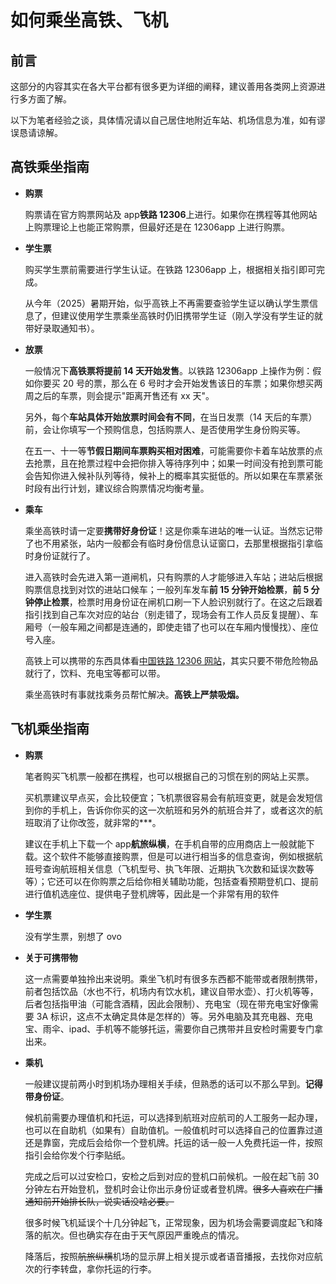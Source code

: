 # 如何乘坐高铁、飞机

## 前言

这部分的内容其实在各大平台都有很多更为详细的阐释，建议善用各类网上资源进行多方面了解。

以下为笔者经验之谈，具体情况请以自己居住地附近车站、机场信息为准，如有谬误恳请谅解。

## 高铁乘坐指南

- **购票**

    购票请在官方购票网站及 app**铁路 12306**上进行。如果你在携程等其他网站上购票理论上也能正常购票，但最好还是在 12306app 上进行购票。

- **学生票**

    购买学生票前需要进行学生认证。在铁路 12306app 上，根据相关指引即可完成。

    从今年（2025）暑期开始，似乎高铁上不再需要查验学生证以确认学生票信息了，但建议使用学生票乘坐高铁时仍旧携带学生证（刚入学没有学生证的就带好录取通知书）。

- **放票**

    一般情况下**高铁票将提前 14 天开始发售**。以铁路 12306app 上操作为例：假如你要买 20 号的票，那么在 6 号时才会开始发售该日的车票；如果你想买两周之后的车票，则会提示"距离开售还有 xx 天"。

    另外，每个**车站具体开始放票时间会有不同**，在当日发票（14 天后的车票）前，会让你填写一个预购信息，包括购票人、是否使用学生身份购买等。

    在五一、十一等**节假日期间车票购买相对困难**，可能需要你卡着车站放票的点去抢票，且在抢票过程中会把你排入等待序列中；如果一时间没有抢到票可能会告知你进入候补队列等待，候补上的概率其实挺低的。所以如果在车票紧张时段有出行计划，建议综合购票情况均衡考量。

- **乘车**

    乘坐高铁时请一定要**携带好身份证**！这是你乘车进站的唯一认证。当然忘记带了也不用紧张，站内一般都会有临时身份信息认证窗口，去那里根据指引拿临时身份证就行了。

    进入高铁时会先进入第一道闸机，只有购票的人才能够进入车站；进站后根据购票信息找到对饮的进站口候车；一般列车发车**前 15 分钟开始检票**，**前 5 分钟停止检票**，检票时用身份证在闸机口刷一下人脸识别就行了。在这之后跟着指引找到自己车次对应的站台（别走错了，现场会有工作人员反复提醒）、车厢号（一般车厢之间都是连通的，即使走错了也可以在车厢内慢慢找）、座位号入座。

    高铁上可以携带的东西具体看[中国铁路 12306 网站](https://kyfw.12306.cn/otn/gonggao/luggage.html)，其实只要不带危险物品就行了，饮料、充电宝等都可以带。

    乘坐高铁时有事就找乘务员帮忙解决。**高铁上严禁吸烟。**

## 飞机乘坐指南

- **购票**

    笔者购买飞机票一般都在携程，也可以根据自己的习惯在别的网站上买票。

    买机票建议早点买，会比较便宜；飞机票很容易会有航班变更，就是会发短信到你的手机上，告诉你你买的这一次航班和另外的航班合并了，或者这次的航班取消了让你改签，就非常的\*\*\*。

    建议在手机上下载一个 app**航旅纵横**，在手机自带的应用商店上一般就能下载。这个软件不能够直接购票，但是可以进行相当多的信息查询，例如根据航班号查询航班相关信息（飞机型号、执飞年限、近期执飞次数和延误次数等等）；它还可以在你购票之后给你相关辅助功能，包括查看预期登机口、提前进行值机选座位、提供电子登机牌等，因此是一个非常有用的软件

- **学生票**

    没有学生票，别想了 ovo

- **关于可携带物**

    这一点需要单独拎出来说明。乘坐飞机时有很多东西都不能带或者限制携带，前者包括饮品（水也不行，机场内有饮水机，建议自带水壶）、打火机等等，后者包括指甲油（可能含酒精，因此会限制）、充电宝（现在带充电宝好像需要 3A 标识，这点不太确定具体是怎样的）等。另外电脑及其充电器、充电宝、雨伞、ipad、手机等不能够托运，需要你自己携带并且安检时需要专门拿出来。

- **乘机**

    一般建议提前两小时到机场办理相关手续，但熟悉的话可以不那么早到。**记得带身份证**。

    候机前需要办理值机和托运，可以选择到航班对应航司的人工服务一起办理，也可以在自助机（如果有）自助值机。一般值机时可以选择自己的位置靠过道还是靠窗，完成后会给你一个登机牌。托运的话一般一人免费托运一件，按照指引会给你发个行李贴纸。

    完成之后可以过安检口，安检之后到对应的登机口前候机。一般在起飞前 30 分钟左右开始登机，登机时会让你出示身份证或者登机牌。~~很多人喜欢在广播通知前开始排长队，说实话没啥必要。~~

    很多时候飞机延误个十几分钟起飞，正常现象，因为机场会需要调度起飞和降落的航次。但也确实存在由于天气原因严重晚点的情况。

    降落后，按照~~航旅纵横~~机场的显示屏上相关提示或者语音播报，去找你对应航次的行李转盘，拿你托运的行李。
